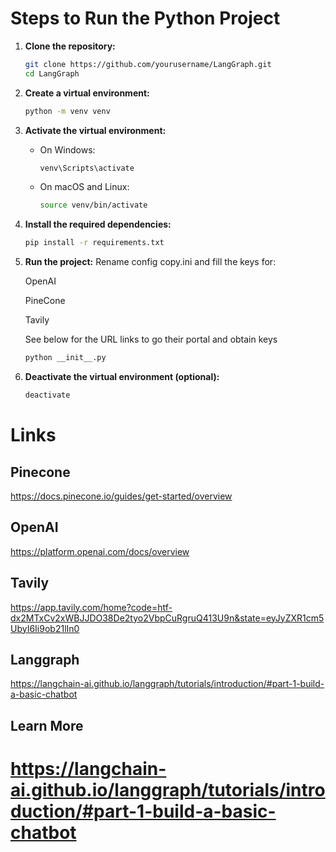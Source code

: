 # Steps to Run the Python Project

1. **Clone the repository:**
    ```sh
    git clone https://github.com/yourusername/LangGraph.git
    cd LangGraph
    ```

2. **Create a virtual environment:**
    ```sh
    python -m venv venv
    ```

3. **Activate the virtual environment:**
    - On Windows:
      ```sh
      venv\Scripts\activate
      ```
    - On macOS and Linux:
      ```sh
      source venv/bin/activate
      ```

4. **Install the required dependencies:**
    ```sh
    pip install -r requirements.txt
    ```

5. **Run the project:**
    Rename config copy.ini and fill the keys for: 

    OpenAI

    PineCone

    Tavily

    See below for the URL links to go their portal and obtain keys
    ```sh
    python __init__.py
    ```

6. **Deactivate the virtual environment (optional):**
    ```sh
    deactivate
    ```

# Links
## Pinecone
https://docs.pinecone.io/guides/get-started/overview

## OpenAI
https://platform.openai.com/docs/overview

## Tavily

https://app.tavily.com/home?code=htf-dx2MTxCv2xWBJJDO38De2tyo2VbpCuRgruQ413U9n&state=eyJyZXR1cm5UbyI6Ii9ob21lIn0

## Langgraph
https://langchain-ai.github.io/langgraph/tutorials/introduction/#part-1-build-a-basic-chatbot


## Learn More
# https://langchain-ai.github.io/langgraph/tutorials/introduction/#part-1-build-a-basic-chatbot